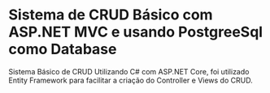 # Sistema de CRUD Básico com ASP.NET MVC e usando PostgreeSql como Database
Sistema Básico de CRUD Utilizando C# com ASP.NET Core, foi utilizado Entity Framework para facilitar a criação do Controller e Views do CRUD.
